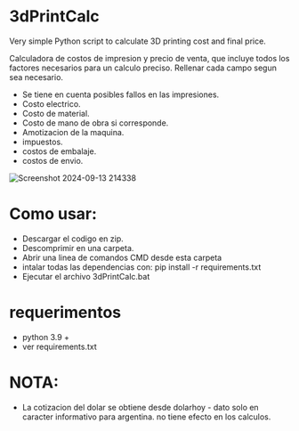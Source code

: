 # 3dPrintCalc
Very simple Python script to calculate 3D printing cost and final price.

Calculadora de costos de impresion y precio de venta, que incluye todos los factores necesarios para un calculo preciso.
Rellenar cada campo segun sea necesario. 

- Se tiene en cuenta posibles fallos en las impresiones.
- Costo electrico.
- Costo de material.
- Costo de mano de obra si corresponde.
- Amotizacion de la maquina.
- impuestos.
- costos de embalaje.
- costos de envio.

![Screenshot 2024-09-13 214338](https://github.com/user-attachments/assets/a8bb2f8f-5896-4ab6-bd74-acecf55bc57d)

# Como usar: 
- Descargar el codigo en zip.
- Descomprimir en una carpeta.
- Abrir una linea de comandos CMD desde esta carpeta
- intalar todas las dependencias con: pip install -r requirements.txt
- Ejecutar el archivo 3dPrintCalc.bat


# requerimentos 
- python 3.9 +
- ver requirements.txt

# NOTA:
- La cotizacion del dolar se obtiene desde dolarhoy - dato solo en caracter informativo para argentina.
  no tiene efecto en los calculos.

